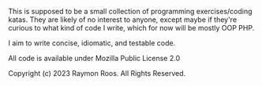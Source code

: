 This is supposed to be a small collection of programming exercises/coding katas. They are
likely of no interest to anyone, except maybe if they're curious to what kind of code
I write, which for now will be mostly OOP PHP. 

I aim to write concise, idiomatic, and testable code.

All code is available under Mozilla Public License 2.0

Copyright (c) 2023 Raymon Roos. All Rights Reserved.
